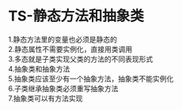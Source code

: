 # TS-静态方法和抽象类
1.静态方法里的变量也必须是静态的  
2.静态属性不需要实例化，直接用类调用   
3.多态就是子类实现父类的方法的不同表现形式  
4.抽象类和抽象方法  
5.抽象类应该至少有一个抽象方法，抽象类不能实例化  
6.子类继承抽象类必须重写抽象方法  
7.抽象类可以有方法实现  